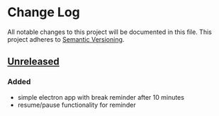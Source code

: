 # Change Log
All notable changes to this project will be documented in this file.
This project adheres to [Semantic Versioning](http://semver.org/).

## [Unreleased]
### Added
- simple electron app with break reminder after 10 minutes
- resume/pause functionality for reminder

[Unreleased]: https://github.com/hovancik/strechly/compare/1a4817679dc840716ae7694c1bbb1f357a571097...HEAD
